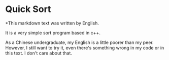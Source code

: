 <h1>Quick Sort</h1>

<p>
*This markdown text was written by English.

It is a very simple sort program based in c++.

As a Chinese undergraduate, my English is a little poorer than my peer. However, I still want to try it, even there's something wrong in my code or in this text. I don't care about that.
</p>